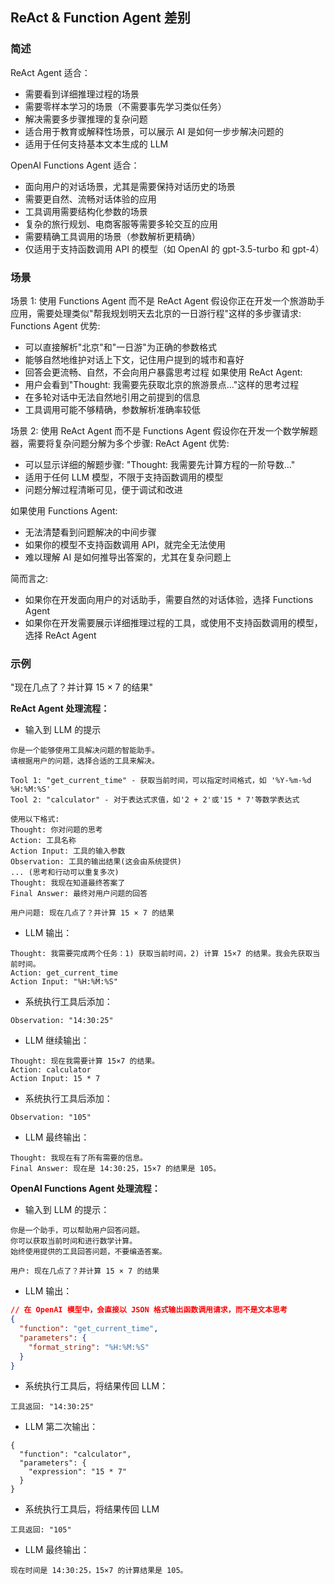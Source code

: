 ## ReAct & Function Agent 差别

### 简述
ReAct Agent 适合：
- 需要看到详细推理过程的场景
- 需要零样本学习的场景（不需要事先学习类似任务）
- 解决需要多步骤推理的复杂问题
- 适合用于教育或解释性场景，可以展示 AI 是如何一步步解决问题的
- 适用于任何支持基本文本生成的 LLM

OpenAI Functions Agent 适合：
- 面向用户的对话场景，尤其是需要保持对话历史的场景
- 需要更自然、流畅对话体验的应用
- 工具调用需要结构化参数的场景
- 复杂的旅行规划、电商客服等需要多轮交互的应用
- 需要精确工具调用的场景（参数解析更精确）
- 仅适用于支持函数调用 API 的模型（如 OpenAI 的 gpt-3.5-turbo 和 gpt-4）

### 场景
场景 1: 使用 Functions Agent 而不是 ReAct Agent
假设你正在开发一个旅游助手应用，需要处理类似"帮我规划明天去北京的一日游行程"这样的多步骤请求:
Functions Agent 优势:
- 可以直接解析"北京"和"一日游"为正确的参数格式
- 能够自然地维护对话上下文，记住用户提到的城市和喜好
- 回答会更流畅、自然，不会向用户暴露思考过程
如果使用 ReAct Agent:
- 用户会看到"Thought: 我需要先获取北京的旅游景点..."这样的思考过程
- 在多轮对话中无法自然地引用之前提到的信息
- 工具调用可能不够精确，参数解析准确率较低

场景 2: 使用 ReAct Agent 而不是 Functions Agent
假设你在开发一个数学解题器，需要将复杂问题分解为多个步骤:
ReAct Agent 优势:
- 可以显示详细的解题步骤: "Thought: 我需要先计算方程的一阶导数..."
- 适用于任何 LLM 模型，不限于支持函数调用的模型
- 问题分解过程清晰可见，便于调试和改进

如果使用 Functions Agent:
- 无法清楚看到问题解决的中间步骤
- 如果你的模型不支持函数调用 API，就完全无法使用
- 难以理解 AI 是如何推导出答案的，尤其在复杂问题上

简而言之:
- 如果你在开发面向用户的对话助手，需要自然的对话体验，选择 Functions Agent
- 如果你在开发需要展示详细推理过程的工具，或使用不支持函数调用的模型，选择 ReAct Agent

### 示例
"现在几点了？并计算 15 × 7 的结果"

**ReAct Agent 处理流程：**

- 输入到 LLM 的提示
```
你是一个能够使用工具解决问题的智能助手。
请根据用户的问题，选择合适的工具来解决。

Tool 1: "get_current_time" - 获取当前时间，可以指定时间格式，如 '%Y-%m-%d %H:%M:%S'
Tool 2: "calculator" - 对于表达式求值，如'2 + 2'或'15 * 7'等数学表达式

使用以下格式:
Thought: 你对问题的思考
Action: 工具名称
Action Input: 工具的输入参数
Observation: 工具的输出结果(这会由系统提供)
... (思考和行动可以重复多次)
Thought: 我现在知道最终答案了
Final Answer: 最终对用户问题的回答

用户问题: 现在几点了？并计算 15 × 7 的结果
```
- LLM 输出：
```
Thought: 我需要完成两个任务：1) 获取当前时间，2) 计算 15×7 的结果。我会先获取当前时间。
Action: get_current_time
Action Input: "%H:%M:%S"
```
- 系统执行工具后添加：
```
Observation: "14:30:25"
```
- LLM 继续输出：
```
Thought: 现在我需要计算 15×7 的结果。
Action: calculator
Action Input: 15 * 7
```
- 系统执行工具后添加：
```
Observation: "105"
```
- LLM 最终输出：
```
Thought: 我现在有了所有需要的信息。
Final Answer: 现在是 14:30:25，15×7 的结果是 105。
```

**OpenAI Functions Agent 处理流程：**
- 输入到 LLM 的提示：
```
你是一个助手，可以帮助用户回答问题。
你可以获取当前时间和进行数学计算。
始终使用提供的工具回答问题，不要编造答案。

用户: 现在几点了？并计算 15 × 7 的结果
```
- LLM 输出：
```json
// 在 OpenAI 模型中，会直接以 JSON 格式输出函数调用请求，而不是文本思考
{
  "function": "get_current_time",
  "parameters": {
    "format_string": "%H:%M:%S"
  }
}
```
- 系统执行工具后，将结果传回 LLM：
```
工具返回: "14:30:25"
```
- LLM 第二次输出：
```
{
  "function": "calculator",
  "parameters": {
    "expression": "15 * 7"
  }
}
```
- 系统执行工具后，将结果传回 LLM
```
工具返回: "105"
```
- LLM 最终输出：
```
现在时间是 14:30:25，15×7 的计算结果是 105。
```